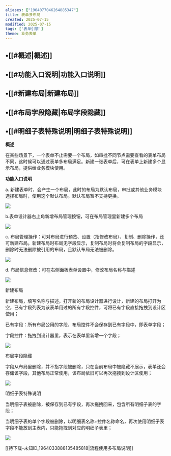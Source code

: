 ```yaml
---
aliases: ["1964077046264885347"]
title: 表单多布局
created: 2025-07-15
modified: 2025-07-15
tags: ['表单引擎']
theme: 业务表单
---
```


## •[[#概述|概述]]

## •[[#功能入口说明|功能入口说明]]

## •[[#新建布局|新建布局]]

## •[[#布局字段隐藏|布局字段隐藏]]

## •[[#明细子表特殊说明|明细子表特殊说明]]

**概述**

在某些场景下，一个表单不止需要一个布局，如审批不同节点需要查看的表单布局不同，这时候可以通过表单多布局满足。新建一张表单后，可在表单上新建多个显示布局，提供给业务模块使用。

**功能入口说明**

a. 新建表单时，会产生一个布局，此时的布局为默认布局，审批或其他业务模块选择布局时，使用这个默认布局。默认布局暂不支持更换。

![](dbd0a172c999a12f806df8c30cd80c20.jpg)

b.表单设计器右上角新增布局管理按钮，可在布局管理里新建多个布局

![](9ef5b7cbb988e80d1d45eaaecef6a539.jpg)

c. 布局管理操作：可对布局进行预览、设置（指修改布局）、复制、删除操作，还可新建布局。新建布局时布局无字段显示，复制布局时将会复制布局的字段显示，删除时无法删除被引用的布局，且默认布局无法被删除。

![](768b17624b6e41c3c5e057450f2c52e4.jpg)

d. 布局信息修改：可在右侧面板表单设置中，修改布局名称与描述

![](cd0e05acd7689226bdff8593f13f78e1.jpg)

新建布局

新建布局，填写名称与描述，打开新的布局设计器进行设计，新建的布局打开为空，已有字段列表为该表单用过的所有字段控件，可将已有字段直接拖拽到设计区使用；

已有字段：所有布局公用的字段，布局控件不会保存到已有字段中，即表单字段；

字段控件：拖拽到设计器里，表示在表单里新增一个字段；

![](fb80ce849c59d22c0cace71395bbbbb5.jpg)

布局字段隐藏

字段从布局里删除，并不指字段被删除，只在当前布局中被隐藏不展示，表单还会存储该字段，其他布局正常使用，该布局依旧可以再次拖拽到设计区使用；

![](d94d9215b8ddc2d81e3cdcae16c548f6.jpg)

明细子表特殊说明

当明细子表被删除，被保存到已有字段，再次拖拽回来，包含所有明细子表的字段；

当明细子表的单个字段被删除，以明细表名称+控件名称命名，再次使用明细子表字段不能放到主表内，只能拖拽到对应的明细子表里；

![](44a445351c3c63fd47c27758fb751ca1.jpg)

[[待下载-未知ID_1964033888135485818|流程使用多布局说明]]